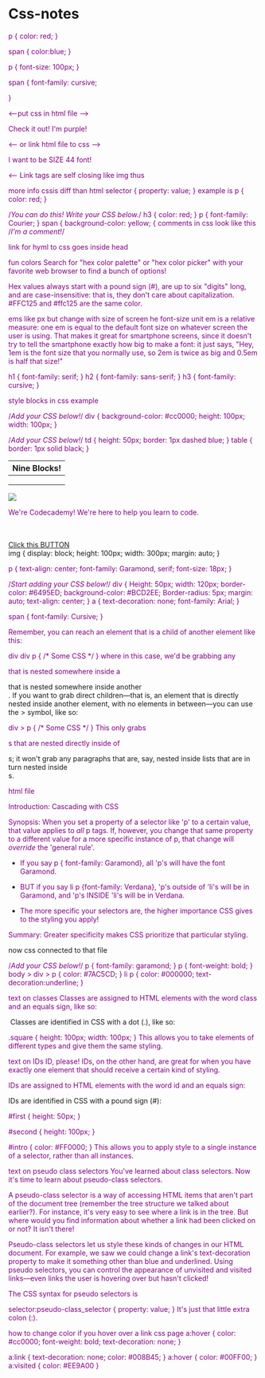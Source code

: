# Css-notes
p {
	color: red;
}

span {
	color:blue;
}

p {
    font-size: 100px;
}

span {
	font-family: cursive;

}

<--put css in html file -->
<!DOCTYPE html>
<html>
	<head>
		<style>
			p {
				color: purple;
			}
		</style>
		<title>Result</title>
	</head>
	<body>
		<p>Check it out! I'm purple!</p>
	</body>
</html>

<-- or link html file to css -->
<!DOCTYPE html>
<html>
	<head>
	    <link type="text/css" rel="stylesheet" href="stylesheet.css"/>
		<title>Result</title>
		</link>
	</head>
	<body>
		<p>I want to be SIZE 44 font!</p>
	</body>
</html>

<-- Link tags are self closing like img  thus <link type="??"/>

more info cssis diff than html
selector {
    property: value;
}
example is
p {
    color: red;
}

/*You can do this! Write your CSS below.*/
h3 {
    color: red;
}
p {
    font-family: Courier;
}
span {
    background-color: yellow;
    {
comments in css look like this
/*I'm a comment!*/

link for hyml to css goes inside head <link type="text/css" rel="stylesheet" href="stylesheet.css"/>

fun colors
Search for "hex color palette" or "hex color picker" with your favorite web browser to find a bunch of options!

Hex values always start with a pound sign (#), are up to six "digits" long, and are case-insensitive: that is, they don't care about capitalization. #FFC125 and #ffc125 are the same color.

ems like px but change with size of screen
he font-size unit em is a relative measure: one em is equal to the default font size on whatever screen the user is using. That makes it great for smartphone screens, since it doesn't try to tell the smartphone exactly how big to make a font: it just says, "Hey, 1em is the font size that you normally use, so 2em is twice as big and 0.5em is half that size!"

h1 {
    font-family: serif;
    }
h2 {
    font-family: sans-serif;
    }
h3 {
    font-family: cursive;
    }

style blocks in css example

/*Add your CSS below!*/
div {
    background-color: #cc0000;
    height: 100px;
    width: 100px;
}

<!DOCTYPE html>
<html>
	<head>
	<link type="text/css" rel="stylesheet" href="stylesheet.css"/>
		<title>Result</title>
	</head>
	<body>
		<div></div>
	</body>
</html>

/*Add your CSS below!*/
td {
    height: 50px;
    border: 1px dashed blue;
}
table {
    border: 1px solid black;
}

<!DOCTYPE html>
<html>
	<head>
		<link type="text/css" rel="stylesheet" href="stylesheet.css"/>
		<title></title>
	</head>
	<body>
		<table>
			<thead>
				<th colspan="3">Nine Blocks!</th>
			</thead>
			<tbody>
				<tr>
					<td></td>
					<td></td>
					<td></td>
				</tr>
				<tr>
					<td></td>
					<td></td>
					<td></td>
				</tr>
				<tr>
					<td></td>
					<td></td>
					<td></td>
				</tr>
			</tbody>
		</table>
	</body>
</html>
<!DOCTYPE html>
<html>
	<head>
		<link type="text/css" rel="stylesheet" href="stylesheet.css"/>
		<title>About Me</title>
	</head>
	<body>
		<img src="https://s3.amazonaws.com/codecademy-blog/assets/46838757.png"/>
		<p>We're Codecademy! We're here to help you learn to code.</p><br/><br/>
		<div>
		<a href="http://www.google.com">Click this <span>BUTTON</span></a>
		</div>
	</body>
</html>
img {
	display: block;
	height: 100px;
	width: 300px;
	margin: auto;
}

p {
	text-align: center;
	font-family: Garamond, serif;
	font-size: 18px;
}

/*Start adding your CSS below!*/
div {
    Height: 50px;
    width: 120px;
    border-color: #6495ED;
    background-color: #BCD2EE;
    Border-radius: 5px;
    margin: auto;
    text-align: center;
}
a {
    text-decoration: none;
    font-family: Arial;
   }

span {
    font-family: Cursive;
}

Remember, you can reach an element that is a child of another element like this:

div div p { /* Some CSS */ }
where in this case, we'd be grabbing any <p> that is nested somewhere inside a <div> that is nested somewhere inside another <div>. If you want to grab direct children—that is, an element that is directly nested inside another element, with no elements in between—you can use the > symbol, like so:

div > p { /* Some CSS */ }
This only grabs <p>s that are nested directly inside of <div>s; it won't grab any paragraphs that are, say, nested inside lists that are in turn nested inside <div>s.

html file
<!DOCTYPE html>
<html>
	<head>
		<link type="text/css" rel="stylesheet" href="stylesheet.css"/>
		<title>Ultimate Text Challenge</title>
	</head>
	<body>
		<p>Introduction: Cascading with CSS</p>
		<div>
			<p>Synopsis: When you set a property of a selector like 'p' to a certain value, that value applies to <em>all</em> p tags.
			If, however, you change that same property to a different value for a more specific instance of p,
			that change will <em>override</em> the 'general rule'.
			</p>
			<ul>
				<li><p>If you say p { font-family: Garamond}, all 'p's will have the font Garamond.</p></li>
				<li><p>BUT if you say li p {font-family: Verdana}, 'p's outside of 'li's will be
					   in Garamond, and 'p's INSIDE 'li's will be in Verdana.
				</p></li>
				<li><p>The more specific your selectors are, the higher importance CSS gives to the styling you apply!</p></li>
			</ul>
		</div>
		<p>Summary: Greater specificity makes CSS prioritize that particular styling.</p>
	</body>
</html>
now css connected to that file

/*Add your CSS below!*/
p {
    font-family: garamond;
}
p {
    font-weight: bold;
}
body > div > p {
    color: #7AC5CD;
}
li p {
    color: #000000; text-decoration:underline;
}

text on classes 
Classes are assigned to HTML elements with the word class and an equals sign, like so:

<div class="square"></div>
<img class="square"/>
<td class="square"></td>
Classes are identified in CSS with a dot (.), like so:

.square {
    height: 100px;
    width: 100px;
}
This allows you to take elements of different types and give them the same styling.

text on IDs
ID, please!
IDs, on the other hand, are great for when you have exactly one element that should receive a certain kind of styling.

IDs are assigned to HTML elements with the word id and an equals sign:

<div id="first"></div>
<div id="second"></div>
<p id="intro"></p>
IDs are identified in CSS with a pound sign (#):

#first {
    height: 50px;
}

#second {
    height: 100px;
}

#intro {
    color: #FF0000;
}
This allows you to apply style to a single instance of a selector, rather than all instances.

text on pseudo class selectors
You've learned about class selectors. Now it's time to learn about pseudo-class selectors.

A pseudo-class selector is a way of accessing HTML items that aren't part of the document tree (remember the tree structure we talked about earlier?). For instance, it's very easy to see where a link is in the tree. But where would you find information about whether a link had been clicked on or not? It isn't there!

Pseudo-class selectors let us style these kinds of changes in our HTML document. For example, we saw we could change a link's text-decoration property to make it something other than blue and underlined. Using pseudo selectors, you can control the appearance of unvisited and visited links—even links the user is hovering over but hasn't clicked!

The CSS syntax for pseudo selectors is

selector:pseudo-class_selector {
    property: value;
}
It's just that little extra colon (:).

how to change color if you hover over a link
css page
a:hover {
	color: #cc0000;
	font-weight: bold;
	text-decoration: none;
}

a:link {
    text-decoration: none; color: #008B45;
}
a:hover {
    color: #00FF00;
}
a:visited {
    color: #EE9A00
}


